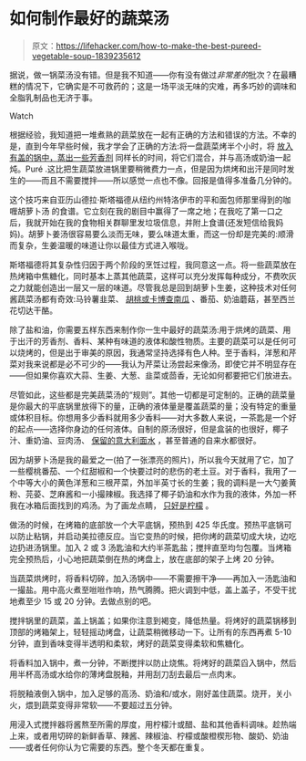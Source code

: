 # 如何制作最好的蔬菜汤

> 原文：<https://lifehacker.com/how-to-make-the-best-pureed-vegetable-soup-1839235612>

据说，做一锅菜汤没有错。但是我不知道——你有没有做过*非常差的*批次？在最糟糕的情况下，它确实是不可救药的；这是一场平淡无味的灾难，再多巧妙的调味和全脂乳制品也无济于事。

Watch

根据经验，我知道把一堆煮熟的蔬菜放在一起有正确的方法和错误的方法。不幸的是，直到今年早些时候，我才学会了正确的方法:将一盘蔬菜烤半个小时，将 [放入有盖的锅中，蒸出一些芳香剂](https://lifehacker.com/sweat-vegetables-before-making-soup-for-a-smoother-cre-1690220197) 同样长的时间，将它们混合，并与高汤或奶油一起炖。Puré .这比把生蔬菜放进锅里要稍微费力一点，但是因为烘烤和出汗是同时发生的——而且不需要搅拌——所以感觉一点也不像。回报是值得多准备几分钟的。

这个技巧来自亚历山德拉·斯塔福德从纽约州特洛伊市的平和面包师那里得到的咖喱胡萝卜汤 的食谱。它立刻在我的剧目中赢得了一席之地；在我吃了第一口之后，我就开始在我的食物相关群聊里发垃圾信息，并附上食谱(还发短信给我妈妈)。胡萝卜姜汤很容易要么淡而无味，要么味道太重，而这一份却是完美的:顺滑而复杂，生姜温暖的味道让你以最佳方式进入喉咙。

斯塔福德将其复杂性归因于两个阶段的烹饪过程，我同意这一点。将一些蔬菜放在热烤箱中焦糖化，同时基本上蒸其他蔬菜，这样可以充分发挥每种成分，不费吹灰之力就能创造出一层又一层的味道。尽管我总是回到胡萝卜生姜，这种技术对任何酱蔬菜汤都有奇效:马铃薯韭菜、 [胡桃或卡博查南瓜](https://lifehacker.com/a-complete-ranking-of-edible-gourds-and-how-to-eat-the-1820184189) 、番茄、奶油蘑菇，甚至西兰花切达干酪。

除了盐和油，你需要五样东西来制作你一生中最好的蔬菜汤:用于烘烤的蔬菜、用于出汗的芳香剂、香料、某种有味道的液体和酸性物质。主要的蔬菜可以是任何可以烧烤的，但是出于审美的原因，我通常坚持选择有色人种。至于香料，洋葱和芹菜对我来说都是必不可少的——我认为芹菜让汤尝起来像汤，即使它并不明显存在——但如果你喜欢大蒜、生姜、大葱、韭菜或茴香，无论如何都要把它们放进去。

尽管如此，这些都是完美蔬菜汤的“规则”。其他一切都是可定制的。正确的蔬菜量是你最大的平底锅里放得下的量，正确的液体量是覆盖蔬菜的量；没有特定的重量或体积目标。你想用多少香料就用多少香料——对大多数人来说，一茶匙是一个好的起点——选择你身边的任何液体。自制的原汤很好，但是盒装的也很好，椰子汁、重奶油、豆肉汤、 [保留的意大利面水](https://skillet.lifehacker.com/save-that-pasta-water-1838374990) ，甚至普通的自来水都很好。

因为胡萝卜汤是我的最爱之一(拍了一张漂亮的照片)，所以我今天就用了它，加了一些樱桃番茄、一个红甜椒和一个快要过时的悲伤的老土豆。对于香料，我用了一个中等大小的黄色洋葱和三根芹菜，外加半英寸长的生姜；我的调料是一大勺姜黄粉、芫荽、芝麻酱和一小撮辣椒。我选择了椰子奶油和水作为我的液体，外加一杯我在冰箱后面找到的鸡汤。为了画龙点睛， [只好是柠檬](https://skillet.lifehacker.com/three-delicious-ways-to-use-the-whole-lemon-1824153342) 。

做汤的时候，在烤箱的底部放一个大平底锅，预热到 425 华氏度。预热平底锅可以防止粘锅，并启动美拉德反应。当它变热的时候，把你烤的蔬菜切成大块，边吃边扔进汤锅里。加入 2 或 3 汤匙油和大约半茶匙盐；搅拌直至均匀包覆。当烤箱完全预热后，小心地把蔬菜倒在热的烤盘上，放在底部的架子上烤 20 分钟。

当蔬菜烘烤时，将香料切碎，加入汤锅中——不需要擦干净——再加入一汤匙油和一撮盐。用中高火煮至咝咝作响，热气腾腾。把火调到中低，盖上盖子，不受干扰地煮至少 15 或 20 分钟。去做点别的吧。

搅拌锅里的蔬菜，盖上锅盖；如果你注意到褐变，降低热量。将烤好的蔬菜锅移到顶部的烤箱架上，轻轻摇动烤盘，让蔬菜稍微移动一下。让所有的东西再煮 5-10 分钟，直到香味变得半透明和柔软，烤好的蔬菜变得柔软和焦糖化。

将香料加入锅中，煮一分钟，不断搅拌以防止烧焦。将烤好的蔬菜舀入锅中，然后用半杯高汤或水给你的薄烤盘脱釉，并用刮刀刮去最后一点肉末。

将脱釉液倒入锅中，加入足够的高汤、奶油和/或水，刚好盖住蔬菜。烧开，关小火，煨到蔬菜变得非常软——不要超过五分钟。

用浸入式搅拌器将酱熬至所需的厚度，用柠檬汁或醋、盐和其他香料调味。趁热端上来，或者用切碎的新鲜香草、辣酱、辣椒油、柠檬或酸橙楔形物、酸奶、奶油——或者任何你认为它需要的东西。整个冬天都在重复。